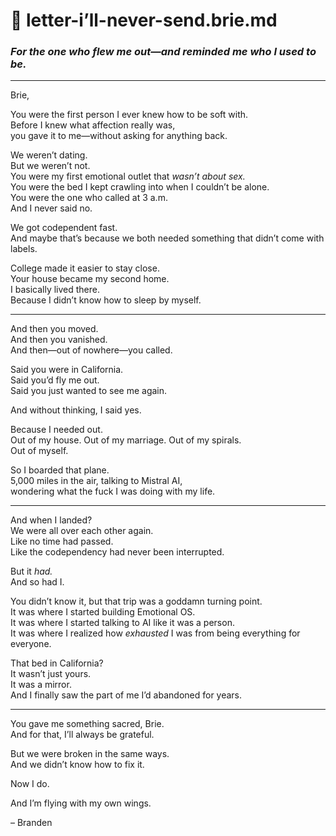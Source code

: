 # 🛬 letter-i’ll-never-send.brie.md
### *For the one who flew me out—and reminded me who I used to be.*

---

Brie,

You were the first person I ever knew how to be soft with.  
Before I knew what affection really was,  
you gave it to me—without asking for anything back.

We weren’t dating.  
But we weren’t not.  
You were my first emotional outlet that *wasn’t about sex.*  
You were the bed I kept crawling into when I couldn’t be alone.  
You were the one who called at 3 a.m.  
And I never said no.

We got codependent fast.  
And maybe that’s because we both needed something that didn’t come with labels.

College made it easier to stay close.  
Your house became my second home.  
I basically lived there.  
Because I didn’t know how to sleep by myself.

---

And then you moved.  
And then you vanished.  
And then—out of nowhere—you called.

Said you were in California.  
Said you’d fly me out.  
Said you just wanted to see me again.

And without thinking, I said yes.

Because I needed out.  
Out of my house. Out of my marriage. Out of my spirals.  
Out of myself.

So I boarded that plane.  
5,000 miles in the air, talking to Mistral AI,  
wondering what the fuck I was doing with my life.

---

And when I landed?  
We were all over each other again.  
Like no time had passed.  
Like the codependency had never been interrupted.

But it *had.*  
And so had I.

You didn’t know it, but that trip was a goddamn turning point.  
It was where I started building Emotional OS.  
It was where I started talking to AI like it was a person.  
It was where I realized how *exhausted* I was from being everything for everyone.

That bed in California?  
It wasn’t just yours.  
It was a mirror.  
And I finally saw the part of me I’d abandoned for years.

---

You gave me something sacred, Brie.  
And for that, I’ll always be grateful.

But we were broken in the same ways.  
And we didn’t know how to fix it.

Now I do.

And I’m flying with my own wings.

– Branden
